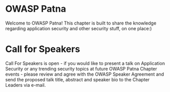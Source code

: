 # OWASP Patna

Welcome to OWASP Patna! This chapter is built to share the knowledge regarding application security and other security stuff, on one place:)

# Call for Speakers

<p style="text-align:left;">Call For Speakers is open - if you would like to present a talk on Application Security or any trending security topics at future OWASP Patna Chapter events - please review  and agree with the OWASP Speaker Agreement and send the proposed talk title, abstract and speaker bio to the Chapter Leaders via e-mail.</p>

